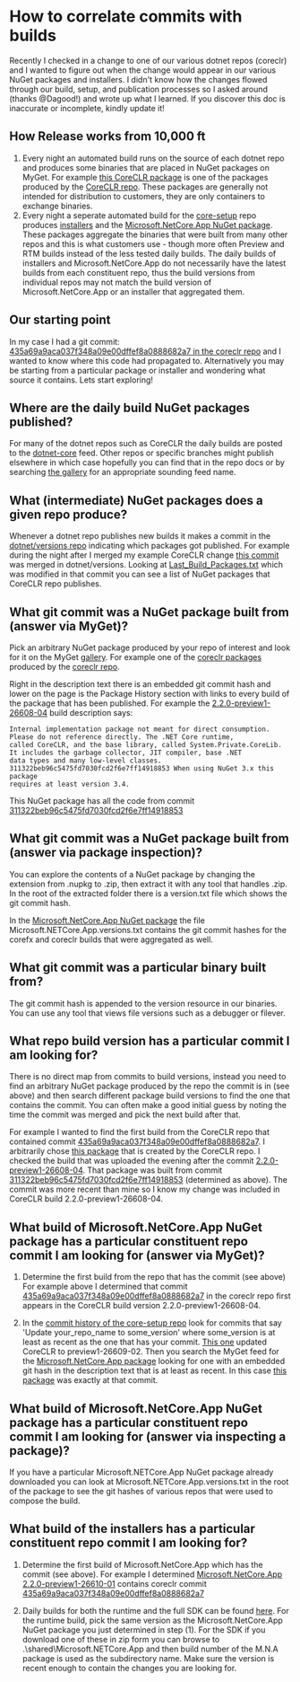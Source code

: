 # How to correlate commits with builds

Recently I checked in a change to one of our various dotnet repos (coreclr) and 
I wanted to figure out when the change would appear in our various NuGet 
packages and installers. I didn't know how the changes flowed through our 
build, setup, and publication processes so I asked around (thanks @Dagood!) and 
wrote up what I learned. If you discover this doc is inaccurate or incomplete, 
kindly update it! 

## How Release works from 10,000 ft

1. Every night an automated build runs on the source of each dotnet repo and
produces some binaries that are placed in NuGet packages on MyGet. For example
[this CoreCLR package](https://dotnet.myget.org/feed/dotnet-core/package/nuget/runtime.win-x64.Microsoft.NETCore.Runtime.CoreCLR)
is one of the packages produced by the 
[CoreCLR repo](https://github.com/dotnet/coreclr).
These packages are generally not intended for distribution to customers, they 
are only containers to exchange binaries.
2. Every night a seperate automated build for the 
[core-setup](https://github.com/dotnet/core-setup) repo produces 
[installers](https://github.com/dotnet/core/blob/master/daily-builds.md)
and the [Microsoft.NetCore.App NuGet package](https://dotnet.myget.org/feed/dotnet-core/package/nuget/Microsoft.NETCore.App).
These packages aggregate the binaries that were built from many other repos 
and this is what customers use - though more often Preview and RTM builds 
instead of the less tested daily builds. 
The daily builds of installers and Microsoft.NetCore.App do not necessarily
have the latest builds from each constituent repo, thus the build versions
from individual repos may not match the build version of Microsoft.NetCore.App 
or an installer that aggregated them.

## Our starting point

In my case I had a git commit: [435a69a9aca037f348a09e00dffef8a0888682a7 
in the coreclr repo](https://github.com/dotnet/coreclr/commit/435a69a9aca037f348a09e00dffef8a0888682a7) 
and I wanted to know where this code had propagated to. Alternatively
you may be starting from a particular package or installer and wondering
what source it contains. Lets start exploring!


## Where are the daily build NuGet packages published?

For many of the dotnet repos such as CoreCLR the daily builds are posted to the 
[dotnet-core](https://dotnet.myget.org/gallery/dotnet-core) feed. Other repos or 
specific branches might publish elsewhere in which case hopefully you can find 
that in the repo docs or by searching [the gallery](https://dotnet.myget.org/gallery) 
for an appropriate sounding feed name.


## What (intermediate) NuGet packages does a given repo produce?

Whenever a dotnet repo publishes new builds it makes a commit in the 
[dotnet/versions repo](https://github.com/dotnet/versions) indicating which 
packages got published. For example during the night after I merged my 
example CoreCLR change 
[this commit](https://github.com/dotnet/versions/commit/cf8930fbe52e5eacf8ab0d7fb06f032d19cda5d5#diff-5f6099c37f777c410c4397b3f1e38870)
was merged in dotnet/versions. Looking at 
[Last_Build_Packages.txt](https://github.com/dotnet/versions/blob/master/build-info/dotnet/coreclr/master/Last_Build_Packages.txt) 
which was modified in that commit you can see a list of NuGet packages that 
CoreCLR repo publishes.


## What git commit was a NuGet package built from (answer via MyGet)?

Pick an arbitrary NuGet package produced by your repo of interest and look 
for it on the MyGet [gallery](https://dotnet.myget.org/gallery). For example
one of the [coreclr packages](https://dotnet.myget.org/feed/dotnet-core/package/nuget/runtime.win-x64.Microsoft.NETCore.Runtime.CoreCLR) 
produced by the [coreclr repo](https://github.com/dotnet/coreclr). 

Right in the description text there is an embedded git commit hash and lower 
on the page is the Package History section with links to every build of the 
package that has been published. For example the 
[2.2.0-preview1-26608-04](https://dotnet.myget.org/feed/dotnet-core/package/nuget/runtime.win-x64.Microsoft.NETCore.Runtime.CoreCLR/2.2.0-preview1-26608-04) 
build description says:

    Internal implementation package not meant for direct consumption. Please do not reference directly. The .NET Core runtime,
    called CoreCLR, and the base library, called System.Private.CoreLib. It includes the garbage collector, JIT compiler, base .NET
    data types and many low-level classes. 311322beb96c5475fd7030fcd2f6e7ff14918853 When using NuGet 3.x this package
    requires at least version 3.4.

This NuGet package has all the code from commit [311322beb96c5475fd7030fcd2f6e7ff14918853](https://github.com/dotnet/coreclr/commit/311322beb96c5475fd7030fcd2f6e7ff14918853) 


## What git commit was a NuGet package built from (answer via package inspection)?

You can explore the contents of a NuGet package by changing the extension from 
.nupkg to .zip, then extract it with any tool that handles .zip. In the root 
of the extracted folder there is a version.txt file which shows the git 
commit hash.

In the [Microsoft.NetCore.App NuGet package](https://dotnet.myget.org/feed/dotnet-core/package/nuget/Microsoft.NETCore.App)
the file Microsoft.NETCore.App.versions.txt contains the git commit hashes for 
the corefx and coreclr builds that were aggregated as well.


## What git commit was a particular binary built from?

The git commit hash is appended to the version resource in our binaries. You
can use any tool that views file versions such as a debugger or filever.


## What repo build version has a particular commit I am looking for?

There is no direct map from commits to build versions, instead you need to find 
an arbitrary NuGet package produced by the repo the commit is in (see above) 
and then search different package build versions to find the one that contains 
the commit. You can often make a good initial guess by noting the time the 
commit was merged and pick the next build after that. 

For example I wanted to find the first build from the CoreCLR repo that 
contained commit 
[435a69a9aca037f348a09e00dffef8a0888682a7](https://github.com/dotnet/coreclr/commit/435a69a9aca037f348a09e00dffef8a0888682a7).
I arbitrarily chose 
[this package](https://dotnet.myget.org/feed/dotnet-core/package/nuget/runtime.win-x64.Microsoft.NETCore.Runtime.CoreCLR) 
that is created by the CoreCLR repo. I checked the build that was uploaded the 
evening after the commit 
[2.2.0-preview1-26608-04](https://dotnet.myget.org/feed/dotnet-core/package/nuget/runtime.win-x64.Microsoft.NETCore.Runtime.CoreCLR/2.2.0-preview1-26608-04).
That package was built from commit
[311322beb96c5475fd7030fcd2f6e7ff14918853](https://github.com/dotnet/coreclr/commit/311322beb96c5475fd7030fcd2f6e7ff14918853)
(determined as above). The commit was more recent than mine so I know my 
change was included in CoreCLR build 2.2.0-preview1-26608-04.


## What build of Microsoft.NetCore.App NuGet package has a particular constituent repo commit I am looking for (answer via MyGet)?

1. Determine the first build from the repo that has the commit (see above)
For example above I determined that commit 
[435a69a9aca037f348a09e00dffef8a0888682a7](https://github.com/dotnet/coreclr/commit/435a69a9aca037f348a09e00dffef8a0888682a7)
in the coreclr repo first appears in the CoreCLR build version 
2.2.0-preview1-26608-04.

2. In the [commit history of the core-setup repo](https://github.com/dotnet/core-setup/commits/master) 
look for commits that say 'Update your_repo_name to some_version' 
where some_version is at least as recent as the one that has your commit. 
[This one](https://github.com/dotnet/core-setup/commit/8a48d863ad01ccd0763b7f3fab487503f5b75625) 
updated CoreCLR to preview1-26609-02. Then you search the MyGet feed for the 
[Microsoft.NetCore.App package](https://dotnet.myget.org/feed/dotnet-core/package/nuget/Microsoft.NETCore.App) 
looking for one with an embedded git hash in the description text that is at 
least as recent. In this case 
[this package](https://dotnet.myget.org/feed/dotnet-core/package/nuget/Microsoft.NETCore.App/2.2.0-preview1-26610-01) 
was exactly at that commit.


## What build of Microsoft.NetCore.App NuGet package has a particular constituent repo commit I am looking for (answer via inspecting a package)?

If you have a particular Microsoft.NETCore.App NuGet package already downloaded 
you can look at Microsoft.NETCore.App.versions.txt in the root of the package 
to see the git hashes of various repos that were used to compose the build.


## What build of the installers has a particular constituent repo commit I am looking for?

1. Determine the first build of Microsoft.NetCore.App which has the commit 
(see above). For example I determined 
[Microsoft.NetCore.App 2.2.0-preview1-26610-01](https://dotnet.myget.org/feed/dotnet-core/package/nuget/Microsoft.NETCore.App/2.2.0-preview1-26610-01)
contains coreclr commit 
[435a69a9aca037f348a09e00dffef8a0888682a7](https://github.com/dotnet/coreclr/commit/435a69a9aca037f348a09e00dffef8a0888682a7)

2. Daily builds for both the runtime and the full SDK can be found 
[here](https://github.com/dotnet/core/blob/master/daily-builds.md). For the
runtime build, pick the same version as the Microsoft.NetCore.App NuGet package 
you just determined in step (1). For the SDK if you download one of these in 
zip form you can browse to .\shared\Microsoft.NETCore.App and then build number 
of the M.N.A package is used as the subdirectory name. Make sure the version
is recent enough to contain the changes you are looking for.